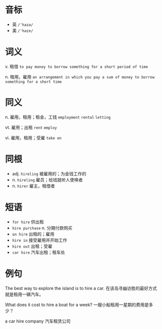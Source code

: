 # 音标

- 英 `/'haɪə/`
- 美 `/'haɪɚ/`

# 词义

v. 租借
`to pay money to borrow something for a short period of time`

n. 租用，雇用
`an arrangement in which you pay a sum of money to borrow something for a short time`

# 同义

n. 雇用，租用；租金，工钱
`employment` `rental` `letting`

vt. 雇用；出租
`rent` `employ`

vi. 雇用，租用；受雇
`take on`

# 同根

- adj. `hireling` 被雇用的；为金钱工作的
- n. `hireling` 雇员；给钱就听人使唤者
- n. `hirer` 雇主，租借者

# 短语

- `for hire` 供出租
- `hire purchase` n. 分期付款购买
- `on hire` 出租的；雇用
- `hire in` 接受雇用并开始工作
- `hire out` 出租；受雇
- `car hire` 汽车出租；租车处

# 例句

The best way to explore the island is to hire a car.
在该岛寻幽访胜的最好方式就是租用一辆汽车。

What does it cost to hire a boat for a week?
一艘小船租用一星期的费用是多少？

a car hire company
汽车租赁公司


